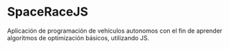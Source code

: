 # SpaceRaceJS
Aplicación de programación de vehículos autonomos con el fin de aprender algoritmos de optimización básicos, utilizando JS.
